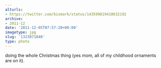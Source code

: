 ```yaml
---
alturls:
- https://twitter.com/bismark/status/143599819418632192
archive:
- 2011-12
date: '2011-12-05T07:57:20+00:00'
imagetype: jpg
slug: '1323071840'
type: photo
---
```


doing the whole Christmas thing (yes mom, all of my childhood ornaments are on it).
